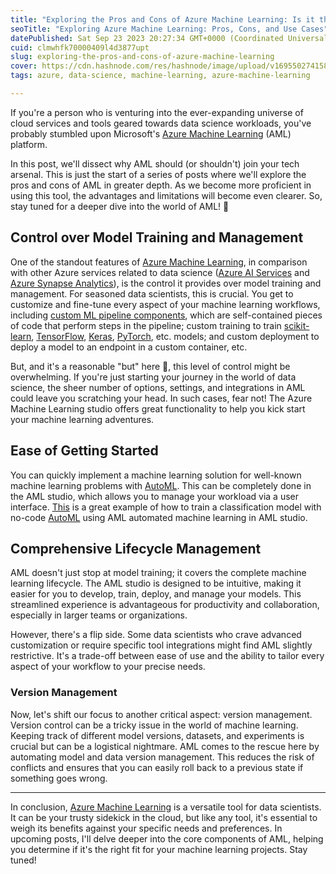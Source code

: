 ```yaml
---
title: "Exploring the Pros and Cons of Azure Machine Learning: Is it the Right Tool for Your Data Science Arsenal?"
seoTitle: "Exploring Azure Machine Learning: Pros, Cons, and Use Cases"
datePublished: Sat Sep 23 2023 20:27:34 GMT+0000 (Coordinated Universal Time)
cuid: clmwhfk70000409l4d3877upt
slug: exploring-the-pros-and-cons-of-azure-machine-learning
cover: https://cdn.hashnode.com/res/hashnode/image/upload/v1695502741587/59090f37-1cdb-42fa-b170-4bdb07ca83e1.png
tags: azure, data-science, machine-learning, azure-machine-learning

---
```


If you're a person who is venturing into the ever-expanding universe of cloud services and tools geared towards data science workloads, you've probably stumbled upon Microsoft's [Azure Machine Learning](https://learn.microsoft.com/en-us/azure/machine-learning/?view=azureml-api-2) (AML) platform.

In this post, we'll dissect why AML should (or shouldn't) join your tech arsenal. This is just the start of a series of posts where we'll explore the pros and cons of AML in greater depth. As we become more proficient in using this tool, the advantages and limitations will become even clearer. So, stay tuned for a deeper dive into the world of AML! 🚀

## Control over Model Training and Management

One of the standout features of [Azure Machine Learning](https://learn.microsoft.com/en-us/azure/machine-learning/?view=azureml-api-2), in comparison with other Azure services related to data science ([Azure AI Services](https://learn.microsoft.com/en-us/azure/ai-services/) and [Azure Synapse Analytics](https://learn.microsoft.com/en-us/azure/synapse-analytics/)), is the control it provides over model training and management. For seasoned data scientists, this is crucial. You get to customize and fine-tune every aspect of your machine learning workflows, including [custom ML pipeline components](https://learn.microsoft.com/en-us/azure/machine-learning/how-to-create-component-pipeline-python?view=azureml-api-2), which are self-contained pieces of code that perform steps in the pipeline; custom training to train [scikit-learn](https://scikit-learn.org), [TensorFlow](https://www.tensorflow.org/), [Keras](https://keras.io/), [PyTorch](https://pytorch.org/), etc. models; and custom deployment to deploy a model to an endpoint in a custom container, etc.

But, and it's a reasonable "but" here 🤔, this level of control might be overwhelming. If you're just starting your journey in the world of data science, the sheer number of options, settings, and integrations in AML could leave you scratching your head. In such cases, fear not! The Azure Machine Learning studio offers great functionality to help you kick start your machine learning adventures.

## Ease of Getting Started

You can quickly implement a machine learning solution for well-known machine learning problems with [AutoML](https://learn.microsoft.com/en-us/azure/machine-learning/concept-automated-ml?view=azureml-api-2). This can be completely done in the AML studio, which allows you to manage your workload via a user interface. [This](https://learn.microsoft.com/en-us/azure/machine-learning/tutorial-first-experiment-automated-ml?view=azureml-api-2) is a great example of how to train a classification model with no-code [AutoML](https://learn.microsoft.com/en-us/azure/machine-learning/concept-automated-ml?view=azureml-api-2) using AML automated machine learning in AML studio.

## Comprehensive Lifecycle Management

AML doesn't just stop at model training; it covers the complete machine learning lifecycle. The AML studio is designed to be intuitive, making it easier for you to develop, train, deploy, and manage your models. This streamlined experience is advantageous for productivity and collaboration, especially in larger teams or organizations.

However, there's a flip side. Some data scientists who crave advanced customization or require specific tool integrations might find AML slightly restrictive. It's a trade-off between ease of use and the ability to tailor every aspect of your workflow to your precise needs.

### Version Management

Now, let's shift our focus to another critical aspect: version management. Version control can be a tricky issue in the world of machine learning. Keeping track of different model versions, datasets, and experiments is crucial but can be a logistical nightmare. AML comes to the rescue here by automating model and data version management. This reduces the risk of conflicts and ensures that you can easily roll back to a previous state if something goes wrong.

---

In conclusion, [Azure Machine Learning](https://learn.microsoft.com/en-us/azure/machine-learning/?view=azureml-api-2) is a versatile tool for data scientists. It can be your trusty sidekick in the cloud, but like any tool, it's essential to weigh its benefits against your specific needs and preferences. In upcoming posts, I'll delve deeper into the core components of AML, helping you determine if it's the right fit for your machine learning projects. Stay tuned!